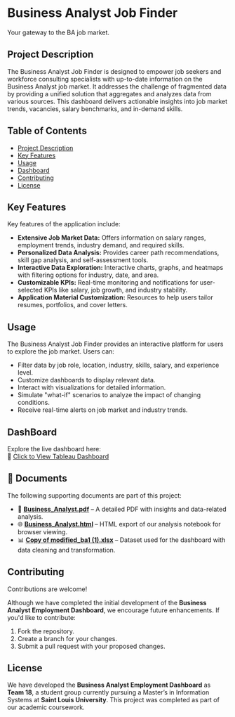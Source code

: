 #   Business Analyst Job Finder

 Your gateway to the BA job market.

##   Project Description

The Business Analyst Job Finder is designed to empower job seekers and workforce consulting specialists with up-to-date information on the Business Analyst job market. It addresses the challenge of fragmented data by providing a unified solution that aggregates and analyzes data from various sources. This dashboard delivers actionable insights into job market trends, vacancies, salary benchmarks, and in-demand skills.

##   Table of Contents

* [Project Description](#project-description)
* [Key Features](#key-features)
* [Usage](#usage)
* [Dashboard](#dashboard)
* [Contributing](#contributing)
* [License](#license)

##   Key Features

Key features of the application include:

* **Extensive Job Market Data:** Offers information on salary ranges, employment trends, industry demand, and required skills.
* **Personalized Data Analysis:** Provides career path recommendations, skill gap analysis, and self-assessment tools.
* **Interactive Data Exploration:** Interactive charts, graphs, and heatmaps with filtering options for industry, date, and area.
* **Customizable KPIs:** Real-time monitoring and notifications for user-selected KPIs like salary, job growth, and industry stability.
* **Application Material Customization:** Resources to help users tailor resumes, portfolios, and cover letters.

##   Usage

The Business Analyst Job Finder provides an interactive platform for users to explore the job market. Users can:

* Filter data by job role, location, industry, skills, salary, and experience level.
* Customize dashboards to display relevant data.
* Interact with visualizations for detailed information.
* Simulate "what-if" scenarios to analyze the impact of changing conditions.
* Receive real-time alerts on job market and industry trends.

## DashBoard 
Explore the live dashboard here:  
🔗 [Click to View Tableau Dashboard](https://public.tableau.com/app/profile/priyanka.bandaru/viz/projectdashboard_v2024_4/SkillsEducation?publish=yes)

## 📄 Documents

The following supporting documents are part of this project:

- 📘 **[Business_Analyst.pdf](Business_Analyst.pdf)** – A detailed PDF with insights and data-related analysis.
- 🌐 **[Business_Analyst.html](Business_Analyst.html)** – HTML export of our analysis notebook for browser viewing.
- 📊 **[Copy of modified_ba1 (1).xlsx](Copy%20of%20modified_ba1%20(1).xlsx)** – Dataset used for the dashboard with data cleaning and transformation.

## Contributing

Contributions are welcome!

Although we have completed the initial development of the **Business Analyst Employment Dashboard**, we encourage future enhancements. If you'd like to contribute:

1.  Fork the repository.
2.  Create a branch for your changes.
3.  Submit a pull request with your proposed changes.

## License
We have developed the **Business Analyst Employment Dashboard** as **Team 18**, a student group currently pursuing a Master’s in Information Systems at **Saint Louis University**. This project was completed as part of our academic coursework.

